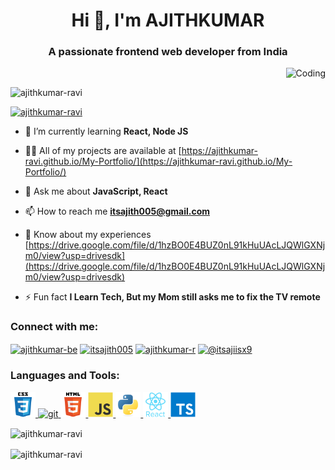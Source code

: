 <h1 align="center">Hi 👋, I'm AJITHKUMAR</h1>
<h3 align="center">A passionate frontend web developer from India</h3>
<p align="right"> <img alt="Coding" width="200" src="https://media2.giphy.com/media/v1.Y2lkPTc5MGI3NjExeGxndXltbGJidmtvdWkyam42eTYyNDZjazloYXMybHZvMjFkbXZiZCZlcD12MV9pbnRlcm5hbF9naWZfYnlfaWQmY3Q9Zw/jBOOXxSJfG8kqMxT11/giphy.gif" /> </p>


<p align="left"> <img src="https://komarev.com/ghpvc/?username=ajithkumar-ravi&label=Profile%20views&color=0e75b6&style=flat" alt="ajithkumar-ravi" /> </p>

<p align="left"> <a href="https://github.com/ryo-ma/github-profile-trophy"><img src="https://github-profile-trophy.vercel.app/?username=ajithkumar-ravi" alt="ajithkumar-ravi" /></a> </p>

- 🌱 I’m currently learning **React, Node JS**

- 👨‍💻 All of my projects are available at [https://ajithkumar-ravi.github.io/My-Portfolio/](https://ajithkumar-ravi.github.io/My-Portfolio/)

- 💬 Ask me about **JavaScript, React**

- 📫 How to reach me **itsajith005@gmail.com**

- 📄 Know about my experiences [https://drive.google.com/file/d/1hzBO0E4BUZ0nL91kHuUAcLJQWlGXNjm0/view?usp=drivesdk](https://drive.google.com/file/d/1hzBO0E4BUZ0nL91kHuUAcLJQWlGXNjm0/view?usp=drivesdk)

- ⚡ Fun fact **I Learn Tech, But my Mom still asks me to fix the TV remote**

<h3 align="left">Connect with me:</h3>
<p align="left">
<a href="https://linkedin.com/in/ajithkumar-be" target="blank"><img align="center" src="https://raw.githubusercontent.com/rahuldkjain/github-profile-readme-generator/master/src/images/icons/Social/linked-in-alt.svg" alt="ajithkumar-be" height="30" width="40" /></a>
<a href="https://instagram.com/itsajith005" target="blank"><img align="center" src="https://raw.githubusercontent.com/rahuldkjain/github-profile-readme-generator/master/src/images/icons/Social/instagram.svg" alt="itsajith005" height="30" width="40" /></a>
<a href="https://www.leetcode.com/ajithkumar-r" target="blank"><img align="center" src="https://raw.githubusercontent.com/rahuldkjain/github-profile-readme-generator/master/src/images/icons/Social/leet-code.svg" alt="ajithkumar-r" height="30" width="40" /></a>
<a href="https://auth.geeksforgeeks.org/user/@itsajiisx9" target="blank"><img align="center" src="https://raw.githubusercontent.com/rahuldkjain/github-profile-readme-generator/master/src/images/icons/Social/geeks-for-geeks.svg" alt="@itsajiisx9" height="30" width="40" /></a>
</p>

<h3 align="left">Languages and Tools:</h3>
<p align="left"> <a href="https://www.w3schools.com/css/" target="_blank" rel="noreferrer"> <img src="https://raw.githubusercontent.com/devicons/devicon/master/icons/css3/css3-original-wordmark.svg" alt="css3" width="40" height="40"/> </a> <a href="https://git-scm.com/" target="_blank" rel="noreferrer"> <img src="https://www.vectorlogo.zone/logos/git-scm/git-scm-icon.svg" alt="git" width="40" height="40"/> </a> <a href="https://www.w3.org/html/" target="_blank" rel="noreferrer"> <img src="https://raw.githubusercontent.com/devicons/devicon/master/icons/html5/html5-original-wordmark.svg" alt="html5" width="40" height="40"/> </a> <a href="https://developer.mozilla.org/en-US/docs/Web/JavaScript" target="_blank" rel="noreferrer"> <img src="https://raw.githubusercontent.com/devicons/devicon/master/icons/javascript/javascript-original.svg" alt="javascript" width="40" height="40"/> </a> <a href="https://www.python.org" target="_blank" rel="noreferrer"> <img src="https://raw.githubusercontent.com/devicons/devicon/master/icons/python/python-original.svg" alt="python" width="40" height="40"/> </a> <a href="https://reactjs.org/" target="_blank" rel="noreferrer"> <img src="https://raw.githubusercontent.com/devicons/devicon/master/icons/react/react-original-wordmark.svg" alt="react" width="40" height="40"/> </a> <a href="https://www.typescriptlang.org/" target="_blank" rel="noreferrer"> <img src="https://raw.githubusercontent.com/devicons/devicon/master/icons/typescript/typescript-original.svg" alt="typescript" width="40" height="40"/> </a> </p>

<p><img align="center" src="https://github-readme-stats.vercel.app/api/top-langs?username=ajithkumar-ravi&show_icons=true&locale=en&layout=compact" alt="ajithkumar-ravi" /></p>

<p><img align="center" src="https://github-readme-streak-stats.herokuapp.com/?user=ajithkumar-ravi&" alt="ajithkumar-ravi" /></p>


